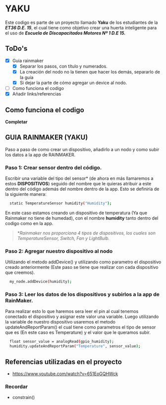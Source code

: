 # YAKU
Este codigo es parte de un proyecto llamado **Yaku** de los estudiantes de la ***ET36 D.E. 15***,
el cual tiene como objetivo crear una huerta inteligente para el uso de ***Escuela de Discapacitados Motores Nº 1 D.E 15.***

## ToDo's
- [x] Guia rainmaker
  - [x] Separar los pasos, con título y numerados.
  - [x] La creación del nodo no la tienen que hacer los demás, separarlo de la guía
  - [x] Si dejar la parte de cómo agregar un device al nodo.
- [ ] Como funciona el codigo
- [x] Añadir links/referencias

## Como funciona el codigo
__Completar__

## GUIA RAINMAKER (YAKU)

Paso a paso de como crear un dispositivo, añadirlo a un nodo y como subir los datos a la app de RAINMAKER.

### Paso 1: Crear sensor dentro del código.
Escribir una variable del tipo del sensor* (de ahora en más llamaremos a estos **DISPOSITIVOS**) seguido del nombre que le quieras atribuir a este dentro del código además del nombre dentro de la app. Esto se definiría de la siguiente manera:

```bash
  static TemperatureSensor humidity("Humidity"); 
```

En este caso estamos creando un dispositivo de temperatura (Ya que Rainmaker no tiene de humedad), con el nombre **humidity** tanto dentro del codigo como en la app.

> **Rainmaker nos proporciona 4 tipos de dispositivos, los cuales son TemperatureSensor, Switch, Fan y LightBulb.*

### Paso 2: Agregar nuestro dispositivo al nodo
Utilizando el metodo addDevice() y utilizando como parametro el dispositivo creado anteriormente (Este paso se tiene que realizar con cada dispositivo que creemos).

```bash
  my_node.addDevice(humidity);
```

### Paso 3: Leer los datos de los dispositivos y subirlos a la app de RainMaker.
Para realizar esto lo que haremos sera leer el pin al cual tenemos conectado el dispositivo y asignar este valor una variable. Luego utilizando la variable de nuestro dispositivo usaremos el metodo updateAndReportParam() el cual tiene como parametros el tipo de sensor que es (En este caso es Temperature) y el valor que le queramos subir.

```bash
  float sensor_value = analogRead(gpio_humidity);
  humidity.updateAndReportParam("Temperature", sensor_value);
```

## Referencias utilizadas en el proyecto
- https://www.youtube.com/watch?v=651EoGQHWck


### Recordar
- constrain()

